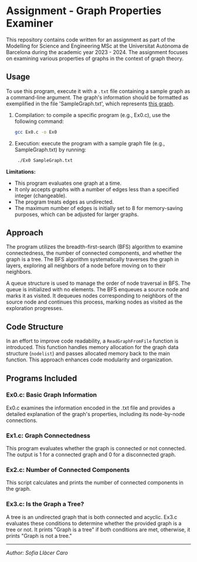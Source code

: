 # Assignment - Graph Properties Examiner

This repository contains code written for an assignment as part of the Modelling for Science and Engineering MSc at the Universitat Autònoma de Barcelona during the academic year 2023 - 2024. The assignment focuses on examining various properties of graphs in the context of graph theory.

## Usage

To use this program, execute it with a `.txt` file containing a sample graph as a command-line argument. The graph's information should be formatted as exemplified in the file 'SampleGraph.txt', which represents [this graph](SampleGraphDiagram.png).


1. Compilation: to compile a specific program (e.g., Ex0.c), use the following command:
   ```bash
   gcc Ex0.c -o Ex0

2. Execution: execute the program with a sample graph file (e.g., SampleGraph.txt) by running:
   ```bash
    ./Ex0 SampleGraph.txt

**Limitations:**

- This program evaluates one graph at a time.
- It only accepts graphs with a number of edges less than a specified integer (changeable).
- The program treats edges as undirected.
- The maximum number of edges is initially set to 8 for memory-saving purposes, which can be adjusted for larger graphs.

## Approach

The program utilizes the breadth-first-search (BFS) algorithm to examine connectedness, the number of connected components, and whether the graph is a tree. The BFS algorithm systematically traverses the graph in layers, exploring all neighbors of a node before moving on to their neighbors.

A queue structure is used to manage the order of node traversal in BFS. The queue is initialized with no elements. The BFS enqueues a source node and marks it as visited. It dequeues nodes corresponding to neighbors of the source node and continues this process, marking nodes as visited as the exploration progresses.

## Code Structure

In an effort to improve code readability, a `ReadGraphFromFile` function is introduced. This function handles memory allocation for the graph data structure (`nodelist`) and passes allocated memory back to the main function. This approach enhances code modularity and organization.

## Programs Included

### Ex0.c: Basic Graph Information

Ex0.c examines the information encoded in the .txt file and provides a detailed explanation of the graph's properties, including its node-by-node connections.

### Ex1.c: Graph Connectedness

This program evaluates whether the graph is connected or not connected. The output is 1 for a connected graph and 0 for a disconnected graph.

### Ex2.c: Number of Connected Components

This script calculates and prints the number of connected components in the graph.

### Ex3.c: Is the Graph a Tree?

A tree is an undirected graph that is both connected and acyclic. Ex3.c evaluates these conditions to determine whether the provided graph is a tree or not. It prints "Graph is a tree" if both conditions are met, otherwise, it prints "Graph is not a tree."

---

*Author: Sofia Llàcer Caro*
